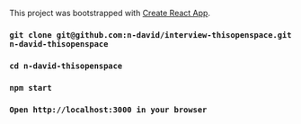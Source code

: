 This project was bootstrapped with [Create React App](https://github.com/facebookincubator/create-react-app).

### `git clone git@github.com:n-david/interview-thisopenspace.git n-david-thisopenspace`
### `cd n-david-thisopenspace`
### `npm start`
### `Open http://localhost:3000 in your browser`
